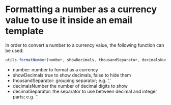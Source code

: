 # Formatting a number as a currency value to use it inside an email template

In order to convert a number to a currency value, the following function can be used:

```javascript
utils.formatNumber(number, showDecimals, thousandSeparator, decimalsNumber, decimalSeparator)
```

* number: number to format as a currency
* showDecimals true to show decimals, false to hide them
* thousandSeparator: grouping separator; e.g. ‘,’
* decimalsNumber the number of decimal digits to show
* decimalSeparator: the separator to use between decimal and integer parts; e.g. ‘.’

